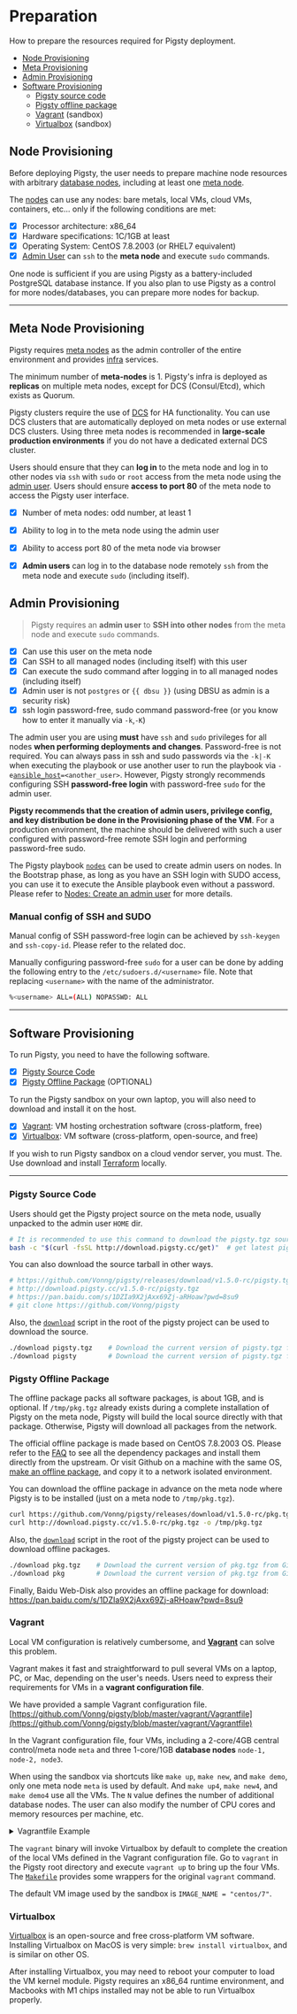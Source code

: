 # Preparation

How to prepare the resources required for Pigsty deployment.

* [Node Provisioning](#node-provisioning)
* [Meta Provisioning](#meta-node-provisioning)
* [Admin Provisioning](#admin-provisioning)
* [Software Provisioning](#software-provisioning)
  * [Pigsty source code](#pigsty-source-code)
  * [Pigsty offline package](#pigsty-offline-package)
  * [Vagrant](#vagrant) (sandbox)
  * [Virtualbox](#virtualbox) (sandbox)



## Node Provisioning

Before deploying Pigsty, the user needs to prepare machine node resources with arbitrary [database nodes](c-nodes.md#node), including at least one [meta node](c-nodes.md#meta-node).

The [nodes](c-nodes.md#node) can use any nodes: bare metals, local VMs, cloud VMs, containers, etc...
only if the following conditions are met:

- [x] Processor architecture: x86_64
- [x] Hardware specifications: 1C/1GB at least
- [x] Operating System: CentOS 7.8.2003 (or RHEL7 equivalent)
- [x] [Admin User](#Admin-Provisioning) can `ssh` to the **meta node** and execute `sudo` commands.

One node is sufficient if you are using Pigsty as a battery-included PostgreSQL database instance. If you also plan to use Pigsty as a control for more nodes/databases, you can prepare more nodes for backup.




----------------

## Meta Node Provisioning

Pigsty requires [meta nodes](c-nodes.md#meta-node) as the admin controller of the entire environment and provides [infra](c-infra.md#infrastructure) services.

The minimum number of **meta-nodes** is 1. Pigsty's infra is deployed as **replicas** on multiple meta nodes, except for DCS (Consul/Etcd), which exists as Quorum.

Pigsty clusters require the use of [DCS](v-infra.md#dcs) for HA functionality. You can use DCS clusters that are automatically deployed on meta nodes or use external DCS clusters. Using three meta nodes is recommended in **large-scale production environments** if you do not have a dedicated external DCS cluster.

Users should ensure that they can **log in** to the meta node and log in to other nodes via `ssh` with `sudo` or `root` access from the meta node using the [admin user](#admin-provisioning). Users should ensure **access to port 80** of the meta node to access the Pigsty user interface.

- [x] Number of meta nodes: odd number, at least 1
- [x] Ability to log in to the meta node using the admin user
- [x] Ability to access port 80 of the meta node via browser
- [x] **Admin users** can log in to the database node remotely `ssh` from the meta node and execute `sudo` (including itself).



## Admin Provisioning

> Pigsty requires an **admin user** to **SSH into other nodes** from the meta node and execute `sudo` commands.

- [x] Can use this user on the meta node
- [x] Can SSH to all managed nodes (including itself) with this user
- [x] Can execute the sudo command after logging in to all managed nodes (including itself)
- [x] Admin user is not `postgres` or `{{ dbsu }}` (using DBSU as admin is a security risk)
- [x] ssh login password-free, sudo command password-free (or you know how to enter it manually via `-k`,`-K`)

The admin user you are using **must** have `ssh` and `sudo` privileges for all nodes **when performing deployments and changes**. Password-free is not required. You can always pass in ssh and sudo passwords via the `-k|-K` when executing the playbook or use another user to run the playbook via `-e`[`ansible_host`](v-infra.md#connect)`=<another_user>`. However, Pigsty strongly recommends configuring SSH **password-free login** with password-free `sudo` for the admin user.

**Pigsty recommends that the creation of admin users, privilege config, and key distribution be done in the Provisioning phase of the VM**. For a production environment, the machine should be delivered with such a user configured with password-free remote SSH login and performing password-free sudo.

The Pigsty playbook [`nodes`](p-nodes.md#nodes) can be used to create admin users on nodes. In the Bootstrap phase, as long as you have an SSH login with SUDO access, you can use it to execute the Ansible playbook even without a password. Please refer to [Nodes: Create an admin user](v-nodes.md#NODE_ADMIN) for more details.


### Manual config of SSH and SUDO

Manual config of SSH password-free login can be achieved by `ssh-keygen` and `ssh-copy-id`. Please refer to the related doc.

Manually configuring password-free `sudo` for a user can be done by adding the following entry to the `/etc/sudoers.d/<username>` file. Note that replacing `<username>` with the name of the administrator.

```bash
%<username> ALL=(ALL) NOPASSWD: ALL
```



----------------

## Software Provisioning

To run Pigsty, you need to have the following software.

- [x] [Pigsty Source Code](#pigsty-source-code)
- [x] [Pigsty Offline Package](#pigsty-offline-package) (OPTIONAL)

To run the Pigsty sandbox on your own laptop, you will also need to download and install it on the host.

- [x] [Vagrant](#vagrant): VM hosting orchestration software (cross-platform, free)
- [x] [Virtualbox](#virtualbox): VM software (cross-platform, open-source, and free)

If you wish to run Pigsty sandbox on a cloud vendor server, you must. The. Use download and install [Terraform](https://www.terraform.io/) locally.



----------------

### Pigsty Source Code

Users should get the Pigsty project source on the meta node, usually unpacked to the admin user `HOME` dir.

```bash
# It is recommended to use this command to download the pigsty.tgz source, the script will distinguish between inside and outside the wall, use CDN to accelerate the download in mainland
bash -c "$(curl -fsSL http://download.pigsty.cc/get)"  # get latest pigsty source
```

You can also download the source tarball in other ways.

```bash
# https://github.com/Vonng/pigsty/releases/download/v1.5.0-rc/pigsty.tgz   # Github Release 
# http://download.pigsty.cc/v1.5.0-rc/pigsty.tgz                           # China CDN
# https://pan.baidu.com/s/1DZIa9X2jAxx69Zj-aRHoaw?pwd=8su9              # Baidu Cloud Download
# git clone https://github.com/Vonng/pigsty                             # Get the latest code Master branch (not recommended)
```

Also, the [`download`](https://github.com/Vonng/pigsty/blob/master/download) script in the root of the pigsty project can be used to download the source.

```bash
./download pigsty.tgz    # Download the current version of pigsty.tgz from Github/CDN to /tmp/pigsty.tgz
./download pigsty        # Download the current version of pigsty.tgz from Github/CDN and extract it to ~/pigsty (skip it if it already exists)
```



### Pigsty Offline Package

The offline package packs all software packages, is about 1GB, and is optional. If `/tmp/pkg.tgz` already exists during a complete installation of Pigsty on the meta node, Pigsty will build the local source directly with that package. Otherwise, Pigsty will download all packages from the network.

The official offline package is made based on CentOS 7.8.2003 OS. Please refer to the [FAQ](s-faq.md) to see all the dependency packages and install them directly from the upstream. Or visit Github on a machine with the same OS, [make an offline package](t-offline.md), and copy it to a network isolated environment.

You can download the offline package in advance on the meta node where Pigsty is to be installed (just on a meta node to `/tmp/pkg.tgz`).

```bash
curl https://github.com/Vonng/pigsty/releases/download/v1.5.0-rc/pkg.tgz -o /tmp/pkg.tgz   # Github Release，Most authoritative  
curl http://download.pigsty.cc/v1.5.0-rc/pkg.tgz -o /tmp/pkg.tgz                      # Download with CDN in China
```

Also, the [`download`](https://github.com/Vonng/pigsty/bl/master/download) script in the root of the pigsty project can be used to download offline packages.

```bash
./download pkg.tgz    # Download the current version of pkg.tgz from Github/CDN to /tmp/pkg.tgz
./download pkg        # Download the current version of pkg.tgz from Github/CDN and extract it to /www/pigsty
```

Finally, Baidu Web-Disk also provides an offline package for download: https://pan.baidu.com/s/1DZIa9X2jAxx69Zj-aRHoaw?pwd=8su9






### Vagrant

Local VM configuration is relatively cumbersome, and [**Vagrant**](https://www.vagrantup.com/) can solve this problem.

Vagrant makes it fast and straightforward to pull several VMs on a laptop, PC, or Mac, depending on the user's needs. Users need to express their requirements for VMs in a **vagrant configuration file**.

We have provided a sample Vagrant configuration file. [https://github.com/Vonng/pigsty/blob/master/vagrant/Vagrantfile](https://github.com/Vonng/pigsty/blob/master/vagrant/Vagrantfile)

In the Vagrant configuration file, four VMs, including a 2-core/4GB central control/meta node `meta` and three 1-core/1GB **database nodes** `node-1, node-2, node3`.

When using the sandbox via shortcuts like `make up`, `make new`, and `make demo`, only one meta node `meta` is used by default. And `make up4`, `make new4`, and `make demo4` use all the VMs. The `N` value defines the number of additional database nodes. The user can also modify the number of CPU cores and memory resources per machine, etc.

<details><summary>Vagrantfile Example</summary>

```ruby
IMAGE_NAME = "centos/7"
N=3       # number of extra database nodes, can be 0

Vagrant.configure("2") do |config|
    config.vm.box = IMAGE_NAME
    config.vm.box_check_update = false
    config.ssh.insert_key = false

    # meta (admin) node
    config.vm.define "meta", primary: true do |meta|   # default ssh alias for admin node is `meta`
        meta.vm.hostname = "meta"
        meta.vm.network "private_network", ip: "10.10.10.10"
        meta.vm.provider "virtualbox" do |v|
            v.linked_clone = true
            v.customize [
                    "modifyvm", :id,
                    "--memory", 4096, "--cpus", "2",   # default mem and cpu for meta node: 2C/4GB by default
                    "--nictype1", "virtio", "--nictype2", "virtio",
                    "--hwv·irtex", "on", "--ioapic", "on", "--rtcuseutc", "on", "--vtxvpid", "on", "--largepages", "on"
                ]
        end
        meta.vm.provision "shell", path: "provision.sh"
    end

    # Init N database nodes
    (1..N).each do |i|
        config.vm.define "node-#{i}" do |node|      # default ssh alias for database nodes are `node-{1,2,3}`
            node.vm.box = IMAGE_NAME
            node.vm.network "private_network", ip: "10.10.10.#{i + 10}"
            node.vm.hostname = "node-#{i}"
            node.vm.provider "virtualbox" do |v|
                v.linked_clone = true
                v.customize [
                        "modifyvm", :id,
                        "--memory", 2048, "--cpus", "1",   # resource for database node: 1C/2GB by default
                        "--nictype1", "virtio", "--nictype2", "virtio",
                        "--hwvirtex", "on", "--ioapic", "on", "--rtcuseutc", "on", "--vtxvpid", "on", "--largepages", "on"
                    ]
            end
            node.vm.provision "shell", path: "provision.sh"
        end
    end
end
```

</details>

The `vagrant` binary will invoke Virtualbox by default to complete the creation of the local VMs defined in the Vagrant configuration file. Go to `vagrant` in the Pigsty root directory and execute `vagrant up` to bring up the four VMs. The [`Makefile`](https://github.com/Vonng/pigsty/blob/master/Makefile#L365) provides some wrappers for the original `vagrant` command.

The default VM image used by the sandbox is `IMAGE_NAME = "centos/7"`.



### Virtualbox

[Virtualbox](https://www.virtualbox.org/) is an open-source and free cross-platform VM software. Installing Virtualbox on MacOS is very simple: `brew install virtualbox`, and is similar on other OS.

After installing Virtualbox, you may need to reboot your computer to load the VM kernel module. Pigsty requires an x86_64 runtime environment, and Macbooks with M1 chips installed may not be able to run Virtualbox properly.
